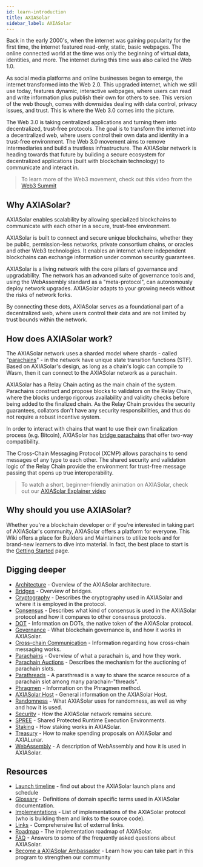 ```yaml
---
id: learn-introduction
title: AXIASolar
sidebar_label: AXIASolar
---
```


Back in the early 2000's, when the internet was gaining popularity for the first time, the internet featured read-only, static, basic webpages. The online connected world at the time was only the beginning of virtual data, identities, and more. The internet during this time was also called the Web 1.0.

As social media platforms and online businesses began to emerge, the internet transformed into the Web 2.0. This upgraded internet, which we still use today, features dynamic, interactive webpages, where users can read and write information plus publish their own for others to see. This version of the web though, comes with downsides dealing with data control, privacy issues, and trust. This is where the Web 3.0 comes into the picture.

The Web 3.0 is taking centralized applications and turning them into decentralized, trust-free protocols. The goal is to transform the internet into a decentralized web, where users control their own data and identity in a trust-free environment. The Web 3.0 movement aims to remove intermediaries and build a trustless infrastructure. The AXIASolar network is heading towards that future by building a secure ecosystem for decentralized applications (built with blockchain technology) to communicate and interact in.

> To learn more of the Web3 movement, check out this video from the [Web3 Summit](https://youtu.be/l44z35vabvA)

## Why AXIASolar?

AXIASolar enables scalability by allowing specialized blockchains to communicate with each other in a secure, trust-free environment.

AXIASolar is built to connect and secure unique blockchains, whether they be public, permission-less networks, private consortium chains, or oracles and other Web3 technologies. It enables an internet where independent blockchains can exchange information under common security guarantees.

AXIASolar is a living network with the core pillars of governance and upgradability. The network has an advanced suite of governance tools and, using the WebAssembly standard as a "meta-protocol", can autonomously deploy network upgrades. AXIASolar adapts to your growing needs without the risks of network forks.

By connecting these dots, AXIASolar serves as a foundational part of a decentralized web, where users control their data and are not limited by trust bounds within the network.

## How does AXIASolar work?

The AXIASolar network uses a sharded model where shards - called "[parachains](learn-parachains)" - in the network have unique state transition functions (STF). Based on AXIASolar's design, as long as a chain's logic can compile to Wasm, then it can connect to the AXIASolar network as a parachain.

AXIASolar has a Relay Chain acting as the main chain of the system. Parachains construct and propose blocks to validators on the Relay Chain, where the blocks undergo rigorous availability and validity checks before being added to the finalized chain. As the Relay Chain provides the security guarantees, collators don't have any security responsibilities, and thus do not require a robust incentive system.

In order to interact with chains that want to use their own finalization process (e.g. Bitcoin), AXIASolar has [bridge parachains](learn-bridges) that offer two-way compatibility.

The Cross-Chain Messaging Protocol (XCMP) allows parachains to send messages of any type to each other. The shared security and validation logic of the Relay Chain provide the environment for trust-free message passing that opens up true interoperability.

> To watch a short, beginner-friendly animation on AXIASolar, check out our [AXIASolar Explainer video](https://www.youtube.com/watch?v=_-k0xkooSlA)

## Why should you use AXIASolar?

Whether you're a blockchain developer or if you're interested in taking part of AXIASolar's community, AXIASolar offers a platform for everyone. This Wiki offers a place for Builders and Maintainers to utilize tools and for brand-new learners to dive into material. In fact, the best place to start is the [Getting Started](getting-started) page.

## Digging deeper

- [Architecture](learn-architecture) - Overview of the AXIASolar architecture.
- [Bridges](learn-bridges) - Overview of bridges.
- [Cryptography](learn-cryptography) - Describes the cryptography used in AXIASolar and where it is employed in the protocol.
- [Consensus](learn-consensus) - Describes what kind of consensus is used in the AXIASolar protocol and how it compares to other consensus protocols.
- [DOT](learn-DOT) - Information on DOTs, the native token of the AXIASolar protocol.
- [Governance](learn-governance) - What blockchain governance is, and how it works in AXIASolar.
- [Cross-chain Communication](learn-crosschain) - Information regarding how cross-chain messaging works.
- [Parachains](learn-parachains) - Overview of what a parachain is, and how they work.
- [Parachain Auctions](learn-auction) - Describes the mechanism for the auctioning of parachain slots.
- [Parathreads](learn-parathreads) - A parathread is a way to share the scarce resource of a parachain slot among many parachain-"threads".
- [Phragmen](learn-phragmen) - Information on the Phragmen method.
- [AXIASolar Host](learn-axiasolar-host) - General information on the AXIASolar Host.
- [Randomness](learn-randomness) - What AXIASolar uses for randomness, as well as why and how it is used.
- [Security](learn-security) - How the AXIASolar network remains secure.
- [SPREE](learn-spree) - Shared Protected Runtime Execution Environments.
- [Staking](learn-staking) - How staking works in AXIASolar.
- [Treasury](learn-treasury) - How to make spending proposals on AXIASolar and AXIALunar.
- [WebAssembly](learn-wasm) - A description of WebAssembly and how it is used in AXIASolar.

## Resources

- [Launch timeline](learn-launch) - find out about the AXIASolar launch plans and schedule
- [Glossary](glossary) - Definitions of domain specific terms used in AXIASolar documentation.
- [Implementations](learn-implementations) - List of implementations of the AXIASolar protocol (who is building them and links to the source code).
- [Links](learn-relevant-links) - Comprehensive list of external links.
- [Roadmap](learn-roadmap) - The implementation roadmap of AXIASolar.
- [FAQ](faq) - Answers to some of the frequently asked questions about AXIASolar.
- [Become a AXIASolar Ambassador](https://axiasolar.network/axiasolar-ambassador-program/) - Learn how you can take part in this program to strengthen our community
